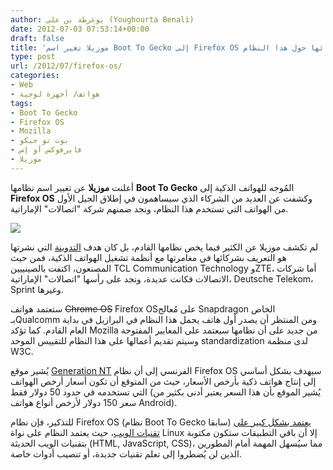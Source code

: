 ```yaml
---
author: يوغرطة بن علي (Youghourta Benali)
date: 2012-07-03 07:53:14+00:00
draft: false
title: 'موزيلا تغير اسم Boot To Gecko إلى Firefox OS وتكشف عن شركائها حول هذا النظام  '
type: post
url: /2012/07/firefox-os/
categories:
- Web
- هواتف/ أجهزة لوحية
tags:
- Boot To Gecko
- Firefox OS
- Mozilla
- بوت تو جيكو
- فايرفوكس أو إس
- موزيلا
---
```


أعلنت **موزيلا** عن تغيير اسم نظامها **Boot To Gecko** المُوجه للهواتف الذكية إلى **Firefox OS** وكشفت عن العديد من الشركاء الذي سيساهمون في إطلاق الجيل الأول من الهواتف التي تستخدم هذا النظام، ونجد ضمنهم شركة "اتصالات" الإماراتية.




[![](https://www.it-scoop.com/wp-content/uploads/2012/07/firefox-os.png)
](https://www.it-scoop.com/wp-content/uploads/2012/07/firefox-os.png)




لم تكشف موزيلا عن الكثير فيما يخص نظامها القادم، بل كان هدف [التدوينة](https://blog.mozilla.org/blog/2012/07/02/firefox-mobile-os/) التي نشرتها هو التعريف بشركائها في مغامرتها مع أنظمة تشغيل الهواتف الذكية، فمن حيث المصنعون، اكتفت بالصينييين TCL Communication Technology وZTE، أما شركات الاتصالات فكانت عديدة، ونجد على رأسها "اتصالات" الإماراتية، Deutsche Telekom، Sprint وغيرها.




ستعتمد هواتف <del>Chrome OS</del> Firefox OSعلى مُعالج Snapdragon الخاص بـQualcomm ومن المنتظر أن يصدر أول هاتف يحمل هذا النظام في البرازيل في بداية العام القادم. كما تؤكد Mozilla من جديد على أن نظامها سيعتمد على المعايير المفتوحة وسيتم تقديم أعمالها على هذا النظام للتقييس الموحد standardization لدى منظمة W3C.




يُشير موقع [Generation NT](http://www.generation-nt.com/boot-gecko-firefox-os-smartphone-actualite-1598651.html) الفرنسي إلى أن نظام Firefox OS سيهدف بشكل أساسي إلى إنتاج هواتف ذكية بأرخص الأسعار، حيث من المتوقع أن تكون أسعار أرخص الهواتف التي تستخدمه في حدود 50 دولار فقط (يُشير الموقع بأن هذا السعر يعتبر أدنى بكثير من سعر 150 دولار لأرخص أنواع هواتف Android).




للتذكير، فإن نظام Firefox OS (نظام Boot To Gecko سابقا) [يعتمد بشكل كبير على تقنيات الويب](https://www.it-scoop.com/2012/02/boot2gecko/)، حيث يعتمد النظام على نواة Linux إلا أن باقي التطبيقات ستكون مكتوبة بتقنيات الويب الحديثة (HTML, JavaScript, CSS)، مما سيُسهل المهمة أمام المطورين الذين لن يُضطروا إلى تعلم تقنيات جديدة، أو تنصيب أدوات خاصة.
